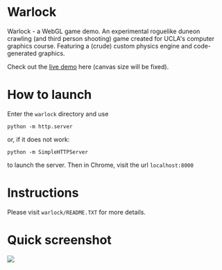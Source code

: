 # Warlock
Warlock - a WebGL game demo.
An experimental roguelike duneon crawling (and third person shooting) game created for UCLA's computer graphics course. Featuring a (crude) custom physics engine and code-generated graphics.  

Check out the [live demo](http://web.cs.ucla.edu/~dt/courses/CS174A/animations/assignment2-best-17f/?4) here (canvas size will be fixed).

# How to launch
Enter the `warlock` directory and use
```
python -m http.server
```
or, if it does not work:
```
python -m SimpleHTTPServer
```
to launch the server. Then in Chrome, visit the url `localhost:8000`

# Instructions
Please visit `warlock/README.TXT` for more details. 

# Quick screenshot
<img src="https://github.com/lukevastus/Warlock/blob/master/warlock/demos/screenshot.jpg"/>
